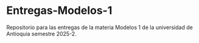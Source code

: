 # Entregas-Modelos-1
Repositorio para las entregas de la materia Modelos 1 de la universidad de Antioquia semestre 2025-2.
